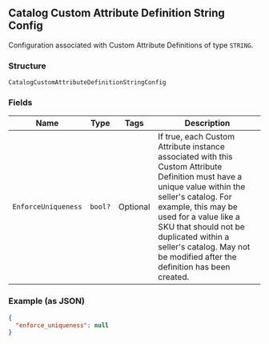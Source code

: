 ## Catalog Custom Attribute Definition String Config

Configuration associated with Custom Attribute Definitions of type `STRING`.

### Structure

`CatalogCustomAttributeDefinitionStringConfig`

### Fields

| Name | Type | Tags | Description |
|  --- | --- | --- | --- |
| `EnforceUniqueness` | `bool?` | Optional | If true, each Custom Attribute instance associated with this Custom Attribute<br>Definition must have a unique value within the seller's catalog. For<br>example, this may be used for a value like a SKU that should not be<br>duplicated within a seller's catalog. May not be modified after the<br>definition has been created. |

### Example (as JSON)

```json
{
  "enforce_uniqueness": null
}
```

